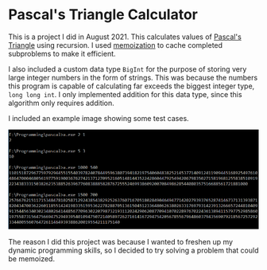 # Pascal's Triangle Calculator

This is a project I did in August 2021. This calculates values of [Pascal's Triangle](https://en.wikipedia.org/wiki/Pascal%27s_triangle) using recursion. I used [memoization](https://en.wikipedia.org/wiki/Memoization) to cache completed subproblems to make it efficient. 

I also included a custom data type `BigInt` for the purpose of storing very large integer numbers in the form of strings. This was because the numbers this program is capable of calculating far exceeds the biggest integer type, `long long int`. I only implemented addition for this data type, since this algorithm only requires addition.

I included an example image showing some test cases.

![Example Image](Example.PNG?raw=true "Example Image")

The reason I did this project was because I wanted to freshen up my dynamic programming skills, so I decided to try solving a problem that could be memoized.

